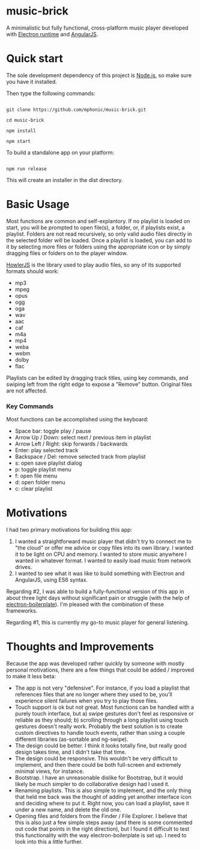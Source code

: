 # music-brick

A minimalistic but fully functional, cross-platform music player developed with [Electron runtime](http://electron.atom.io) and [AngularJS](https://angularjs.org).

# Quick start

The sole development dependency of this project is [Node.js](https://nodejs.org), so make sure you have it installed.

Then type the following commands:

```

git clone https://github.com/mphonic/music-brick.git

cd music-brick

npm install

npm start

```

To build a standalone app on your platform:

```

npm run release

```

This will create an installer in the dist directory.

# Basic Usage

Most functions are common and self-explantory. If no playlist is loaded on start, you will be prompted to open file(s), a folder, or, if playlists exist, a playlist. Folders are not read recursively, so only valid audio files directly in the selected folder will be loaded. Once a playlist is loaded, you can add to it by selecting more files or folders using the appropriate icon or by simply dragging files or folders on to the player window.

[HowlerJS](https://howlerjs.com/) is the library used to play audio files, so any of its supported formats should work: 

* mp3 
* mpeg 
* opus
* ogg
* oga
* wav
* aac
* caf
* m4a
* mp4
* weba
* webm
* dolby
* flac

Playlists can be edited by dragging track titles, using key commands, and swiping left from the right edge to expose a "Remove" button. Original files are not affected.

### Key Commands

Most functions can be accomplished using the keyboard:

* Space bar: toggle play / pause
* Arrow Up / Down: select next / previous item in playlist
* Arrow Left / Right: skip forwards / backwards
* Enter: play selected track
* Backspace / Del: remove selected track from playlist
* s: open save playlist dialog
* p: toggle playlist menu
* f: open file menu
* d: open folder menu
* c: clear playlist

# Motivations

I had two primary motivations for building this app:

1.  I wanted a straightforward music player that didn't try to connect me to "the cloud" or offer me advice or copy files into its own library. I wanted it to be light on CPU and memory. I wanted to store music anywhere I wanted in whatever format. I wanted to easily load music from network drives.
2.  I wanted to see what it was like to build something with Electron and AngularJS, using ES6 syntax. 

Regarding #2, I was able to build a fully-functional version of this app in about three light days without significant pain or struggle (with the help of [electron-boilerplate](https://github.com/szwacz/electron-boilerplate)). I'm pleased with the combination of these frameworks.

Regarding #1, this is currently my go-to music player for general listening.

# Thoughts and Improvements

Because the app was developed rather quickly by someone with mostly personal motivations, there are a few things that could be added / improved to make it less beta:

*  The app is not very "defensive". For instance, if you load a playlist that references files that are no longer where they used to be, you'll experience silent failures when you try to play those files. 
* Touch support is ok but not great. Most functions can be handled with a purely touch interface, but a) swipe gestures don't feel as responsive or reliable as they should; b) scrolling through a long playlist using touch gestures doesn't really work. Probably the best solution is to create custom directives to handle touch events, rather than using a couple different libraries (as-sortable and ng-swipe).
* The design could be better. I think it looks totally fine, but really good design takes time, and I didn't take that time.
* The design could be responsive. This wouldn't be very difficult to implement, and then there could be both full-screen and extremely minimal views, for instance.
* Bootstrap. I have an unreasonable dislike for Bootstrap, but it would likely be much simpler to do collaborative design had I used it.
* Renaming playlists. This is also simple to implement, and the only thing that held me back was the thought of adding yet another interface icon and deciding where to put it. Right now, you can load a playlist, save it under a new name, and delete the old one.
* Opening files and folders from the Finder / File Explorer. I believe that this is also just a few simple steps away (and there is some commented out code that points in the right direction), but I found it difficult to test this functionality with the way electron-boilerplate is set up. I need to look into this a little further.
